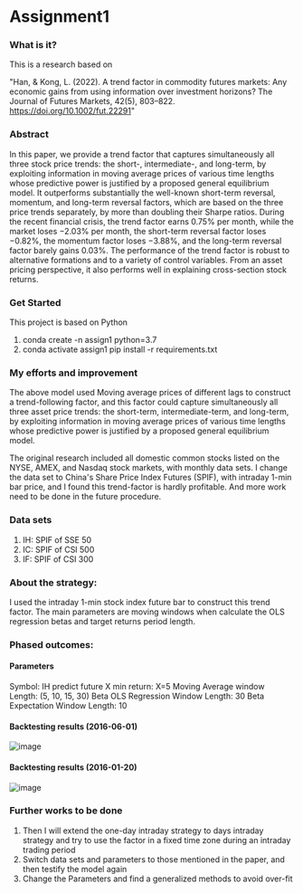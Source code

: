 # Assignment1

### What is it?

This is a research based on
 
  "Han, & Kong, L. (2022). A trend factor in commodity futures markets: Any economic gains from using information over investment horizons? The Journal of Futures Markets, 42(5), 803–822. https://doi.org/10.1002/fut.22291"


### Abstract
In this paper, we provide a trend factor that captures simultaneously all three stock price trends: the short-, intermediate-, and long-term, by exploiting information in moving average prices of various time lengths whose predictive power is justified by a proposed general equilibrium model. It outperforms substantially the well-known short-term reversal, momentum, and long-term reversal factors, which are based on the three price trends separately, by more than doubling their Sharpe ratios. During the recent financial crisis, the trend factor earns 0.75% per month, while the market loses −2.03% per month, the short-term reversal factor loses −0.82%, the momentum factor loses −3.88%, and the long-term reversal factor barely gains 0.03%. The performance of the trend factor is robust to alternative formations and to a variety of control variables. From an asset pricing perspective, it also performs well in explaining cross-section stock returns.

### Get Started
This project is based on Python
1. conda create -n assign1 python=3.7
2. conda activate assign1 pip install -r requirements.txt

### My efforts and improvement
The above model used Moving average prices of different lags to construct a trend-following factor, and this factor could capture simultaneously all three asset price trends: the short-term, intermediate-term, and long-term, by exploiting information in moving average prices of various time lengths whose predictive power is justified by a proposed general equilibrium model.

The original research included all domestic common stocks listed on the NYSE, AMEX, and Nasdaq stock markets, with monthly data sets. I change the data set to China's Share Price Index Futures (SPIF), with intraday 1-min bar price, and I found this trend-factor is hardly profitable. And more work need to be done in the future procedure.

### Data sets
1. IH: SPIF of SSE 50
2. IC: SPIF of CSI 500
3. IF: SPIF of CSI 300



### About the strategy:
I used the intraday 1-min stock index future bar to construct this trend factor. The main parameters are moving windows when calculate the OLS regression betas and target returns period length.

### Phased outcomes:
#### Parameters
Symbol: IH
predict future X min return: X=5
Moving Average window Length: (5, 10, 15, 30)
Beta OLS Regression Window Length: 30
Beta Expectation Window Length: 10
#### Backtesting results (2016-06-01)
![image](https://github.com/algo23-yifeizhou/Assignment1/assets/125112527/8e882c10-75ff-442d-a833-9009488e71ef)
#### Backtesting results (2016-01-20)
![image](https://github.com/algo23-yifeizhou/Assignment1/assets/125112527/e8338234-4afe-404a-8bfd-83ebac55402a)

### Further works to be done
1. Then I will extend the one-day intraday strategy to days intraday strategy and try to use the factor in a fixed time zone during an intraday trading period
2. Switch data sets and parameters to those mentioned in the paper, and then testify the model again
3. Change the Parameters and find a generalized methods to avoid over-fit 

